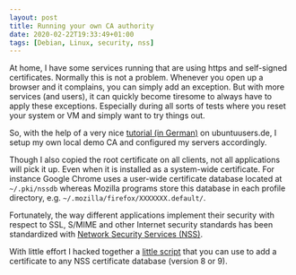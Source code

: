 ```yaml
---
layout: post
title: Running your own CA authority
date: 2020-02-22T19:33:49+01:00
tags: [Debian, Linux, security, nss]
---
```


At home, I have some services running that are using https and self-signed certificates. Normally this is not a problem. Whenever you open up a browser and it complains, you can simply add an exception. But with more services (and users), it can quickly become tiresome to always have to apply these exceptions. Especially during all sorts of tests where you reset your system or VM and simply want to try things out.

So, with the help of a very nice [tutorial (in German)](https://wiki.ubuntuusers.de/CA/#CAhinzufuegen) on ubuntuusers.de, I setup my own local demo CA and configured my servers accordingly.

Though I also copied the root certificate on all clients, not all applications will pick it up. Even when it is installed as a system-wide certificate. For instance Google Chrome uses a user-wide certificate database located at `~/.pki/nssdb` whereas Mozilla programs store this database in each profile directory, e.g. `~/.mozilla/firefox/XXXXXXX.default/`.

Fortunately, the way different applications implement their security with respect to SSL, S/MIME and other Internet security standards has been standardized with [Network Security Services (NSS)](https://developer.mozilla.org/en-US/docs/Mozilla/Projects/NSS/Overview). 

With little effort I hacked together a [little script](https://gist.github.com/Jeansen/c6a72cd39d43e5208763d7d5271105ea) that you can use to add a certificate to any NSS certificate database (version 8 or 9).



